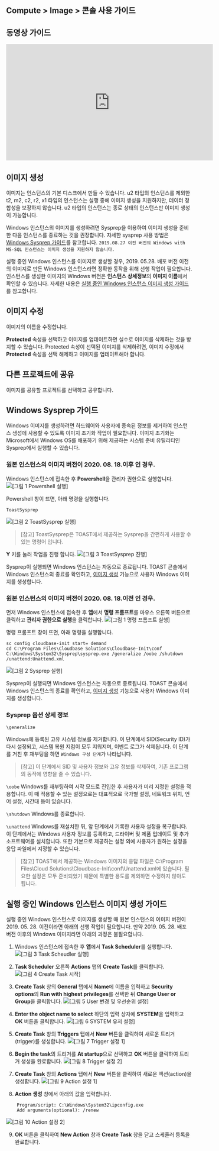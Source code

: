 ## Compute > Image > 콘솔 사용 가이드

## 동영상 가이드

<iframe width="560" height="315" src="https://www.youtube.com/embed/lZK8NDDHSuE" frameborder="0" allow="accelerometer; autoplay; encrypted-media; gyroscope; picture-in-picture" allowfullscreen></iframe>

## 이미지 생성

이미지는 인스턴스의 기본 디스크에서 만들 수 있습니다. u2 타입의 인스턴스를 제외한 t2, m2, c2, r2, x1 타입의 인스턴스는 실행 중에 이미지 생성을 지원하지만, 데이터 정합성을 보장하지 않습니다. u2 타입의 인스턴스는 종료 상태의 인스턴스만 이미지 생성이 가능합니다.

Windows 인스턴스의 이미지를 생성하려면 Sysprep을 이용하여 이미지 생성을 준비한 다음 인스턴스를 종료하는 것을 권장합니다. 자세한 sysprep 사용 방법은 [Windows Sysprep 가이드](#windows-sysprep)를 참고합니다.
`2019.08.27 이전 버전의 Windows with MS-SQL 인스턴스는 이미지 생성을 지원하지 않습니다.`

실행 중인 Windows 인스턴스를 이미지로 생성할 경우, 2019. 05.28. 배포 버전 이전의 이미지로 만든 Windows 인스턴스라면 정확한 동작을 위해 선행 작업이 필요합니다. 인스턴스를 생성한 이미지의 Windows 버전은 **인스턴스 상세정보**의 **이미지 이름**에서 확인할 수 있습니다. 자세한 내용은 [실행 중인 Windows 인스턴스 이미지 생성 가이드](#windows)를 참고합니다.

## 이미지 수정

이미지의 이름을 수정합니다.

**Protected** 속성을 선택하고 이미지를 업데이트하면 실수로 이미지를 삭제하는 것을 방지할 수 있습니다. Protected 속성이 선택된 이미지를 삭제하려면, 이미지 수정에서 **Protected** 속성을 선택 해제하고 이미지를 업데이트해야 합니다.

## 다른 프로젝트에 공유

이미지를 공유할 프로젝트를 선택하고 공유합니다.


## Windows Sysprep 가이드

Windows 이미지를 생성하려면 하드웨어와 사용자에 종속된 정보를 제거하여 인스턴스 생성에 사용할 수 있도록 이미지 초기화 작업이 필요합니다. 이미지 초기화는 Microsoft에서 Windows OS를 배포하기 위해 제공하는 시스템 준비 유틸리티인 Sysprep에서 실행할 수 있습니다.

### 원본 인스턴스의 이미지 버전이 2020. 08. 18.이후 인 경우.
Windows 인스턴스에 접속한 후 **Powershell**을 관리자 권한으로 실행합니다.
![[그림 1 Powershell 실행]](http://static.toastoven.net/prod_infrastructure/compute/sysprep/win_sysprep1.png)

Powershell 창이 뜨면, 아래 명령을 실행합니다.

    ToastSysprep

![[그림 2 ToastSysprep 실행]](http://static.toastoven.net/prod_infrastructure/compute/sysprep/win_sysprep2.png)
> [참고]
ToastSysprep은 TOAST에서 제공하는 Sysprep을 간편하게 사용할 수 있는 명령어 입니다.

**Y** 키를 눌러 작업을 진행 합니다.
![[그림 3 ToastSysprep 진행]](http://static.toastoven.net/prod_infrastructure/compute/sysprep/win_sysprep3.png)

Sysprep이 실행되면 Windows 인스턴스는 자동으로 종료됩니다. TOAST 콘솔에서 Windows 인스턴스의 종료를 확인하고, [이미지 생성](./console-guide/#_1) 기능으로 사용자 Windows 이미지를 생성합니다.

### 원본 인스턴스의 이미지 버전이 2020. 08. 18.이전 인 경우.

먼저 Windows 인스턴스에 접속한 후 **앱**에서 **명령 프롬프트**를 마우스 오른쪽 버튼으로 클릭하고 **관리자 권한으로 실행**을 클릭합니다.
![[그림 1 명령 프롬프트 실행]](http://static.toastoven.net/prod_infrastructure/compute/sysprep/001_170524_800px.PNG)

명령 프롬프트 창이 뜨면, 아래 명령을 실행합니다.

	sc config cloudbase-init start= demand
	cd C:\Program Files\Cloudbase Solutions\Cloudbase-Init\conf
	C:\Windows\System32\Sysprep\sysprep.exe /generalize /oobe /shutdown /unattend:Unattend.xml

![[그림 2 Sysprep 실행]](http://static.toastoven.net/prod_infrastructure/compute/sysprep/002_170524_800px.PNG)

Sysprep이 실행되면 Windows 인스턴스는 자동으로 종료됩니다. TOAST 콘솔에서 Windows 인스턴스의 종료를 확인하고, [이미지 생성](./console-guide/#_1) 기능으로 사용자 Windows 이미지를 생성합니다.

### Sysprep 옵션 상세 정보


`\generalize`

Windows에 등록된 고유 시스템 정보를 제거합니다. 이 단계에서 SID(Security ID)가 다시 설정되고, 시스템 복원 지점이 모두 지워지며, 이벤트 로그가 삭제됩니다. 이 단계를 거친 후 재부팅을 하면 `Windows 구성 단계`가 나타납니다.
> [참고]
이 단계에서 SID 및 사용자 정보와 고유 정보를 삭제하여, 기존 프로그램의 동작에 영향을 줄 수 있습니다.


`\oobe`
Windows를 재부팅하여 시작 모드로 진입한 후 사용자가 미리 지정한 설정을 적용합니다. 이 때 적용할 수 있는 설정으로는 대표적으로 국가별 설정, 네트워크 위치, 언어 설정, 시간대 등이 있습니다.

`\shutdown`
Windows를 종료합니다.

`\unattend`
Windows를 재설치한 뒤, 앞 단계에서 기록한 사용자 설정을 복구합니다. 이 단계에서는 Windows 사용자 정보를 등록하고, 드라이버 및 제품 업데이트 및 추가 소프트웨어를 설치합니다. 또한 기본으로 제공하는 설정 외에 사용자가 원하는 설정을 응답 파일에서 지정할 수 있습니다.

> [참고]
TOAST에서 제공하는 Windows 이미지의 응답 파일은 C:\Program Files\Cloud Solutions\Cloudbase-Init\conf\Unattend.xml에 있습니다. 필요한 설정은 모두 준비되었기 때문에 특별한 용도를 제외하면 수정하지 않아도 됩니다.


## 실행 중인 Windows 인스턴스 이미지 생성 가이드

실행 중인 Windows 인스턴스로 이미지를 생성할 때 원본 인스턴스의 이미지 버전이 2019. 05. 28. 이전이라면 아래의 선행 작업이 필요합니다.
만약 2019. 05. 28. 배포 버전 이후의 Windows 이미지라면 아래의 과정은 불필요합니다.

1. Windows 인스턴스에 접속한 후 **앱**에서 **Task Scheduler**를 실행합니다.
![[그림 3 Task Scheudler 실행]](http://static.toastoven.net/prod_infrastructure/compute/windows/001_190604.png)

2. **Task Scheduler** 오른쪽 **Actions** 탭의 **Create Task**를 클릭합니다.
![[그림 4 Create Task 시작]](http://static.toastoven.net/prod_infrastructure/compute/windows/002_190604.png)

3. **Create Task** 창의 **General** 탭에서 **Name**에 이름을 입력하고 **Security options**의 **Run with highest privileges**를 선택한 뒤 **Change User or Group**을 클릭합니다.
![[그림 5 User 변경 및 우선순위 설정]](http://static.toastoven.net/prod_infrastructure/compute/windows/003_190604.png)

4. **Enter the object name to select** 하단의 입력 상자에 **SYSTEM**을 입력하고 **OK** 버튼을 클릭합니다.
![[그림 6 SYSTEM 유저 설정]](http://static.toastoven.net/prod_infrastructure/compute/windows/004_190604.png)

5. **Create Task** 창의 **Triggers** 탭에서 **New** 버튼을 클릭하여 새로운 트리거(trigger)를 생성합니다.
![[그림 7 Trigger 설정 1]](http://static.toastoven.net/prod_infrastructure/compute/windows/005_190604.png)

6. **Begin the task**의 트리거를 **At startup**으로 선택하고 **OK** 버튼을 클릭하여 트리거 생성을 완료합니다.
![[그림 8 Trigger 설정 2]](http://static.toastoven.net/prod_infrastructure/compute/windows/006_190604.png)

7. **Create Task** 창의 **Actions** 탭에서 **New** 버튼을 클릭하여 새로운 액션(action)을 생성합니다.
![[그림 9 Action 설정 1]](http://static.toastoven.net/prod_infrastructure/compute/windows/007_190604.png)

8. **Action 생성** 창에서 아래의 값을 입력합니다.

```
	Program/script: C:\Windows\System32\ipconfig.exe
	Add arguments(optional): /renew
```

![[그림 10 Action 설정 2]](http://static.toastoven.net/prod_infrastructure/compute/windows/008_190604.png)

9. **OK** 버튼을 클릭하여 **New Action** 창과 **Create Task** 창을 닫고 스케줄러 등록을 완료합니다.
